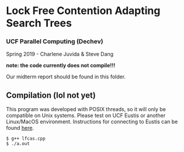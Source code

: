 # Lock Free Contention Adapting Search Trees
### UCF Parallel Computing (Dechev)
Spring 2019 - Charlene Juvida & Steve Dang

**note: the code currently does not compile!!!**

Our midterm report should be found in this folder.

## Compilation (lol not yet)
This program was developed with POSIX threads, so it will only be compatible on Unix systems. Please test on UCF Eustis or another Linux/MacOS environment.
Instructions for connecting to Eustis can be found [here](http://www.cs.ucf.edu/~wocjan/Teaching/2016_Fall/cop3402/2_homeworks/eustis_tutorial.pdf). 
```
$ g++ lfcas.cpp
$ ./a.out
```
